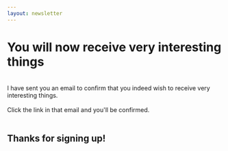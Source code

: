 ```yaml
---
layout: newsletter
---
```


<h1 class="homepagename"><b>You will now receive very interesting things</b></h1>
<br>
I have sent you an email to confirm that you indeed wish to receive very interesting things. <br>
<br>
Click the link in that email and you'll be confirmed. <br>
<br>

## Thanks for signing up! 